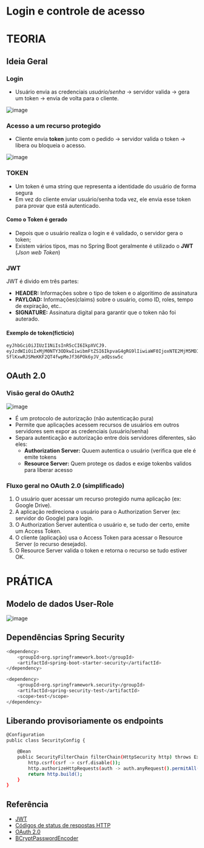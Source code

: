 # Login e controle de acesso
# TEORIA

## Ideia Geral
### Login
- Usuário envia as credenciais *usuário/senha* → servidor valida → gera um token → envia de volta para o cliente.
  
![image](https://github.com/user-attachments/assets/8e6bc348-db2f-4926-8f3b-2057bb38c467)

### Acesso a um recurso protegido
- Cliente envia **token** junto com o pedido → servidor valida o token → libera ou bloqueia o acesso.
  
![image](https://github.com/user-attachments/assets/101da7ba-2c70-4718-b882-c64d4e3b12e1)

### TOKEN
- Um token é uma string que representa a identidade do usuário de forma segura
- Em vez do cliente enviar usuário/senha toda vez, ele envia esse token para provar que está autenticado.
#### Como o Token é gerado
- Depois que o usuário realiza o login e é validado, o servidor gera o token;
- Existem vários tipos, mas no Spring Boot geralmente é utilizado o **JWT** (*Json web Token*)
### JWT
JWT é divido em três partes:
- **HEADER:** Informações sobre o tipo de token e o algoritimo de assinatura
- **PAYLOAD:** Informações(claims) sobre o usuário, como ID, roles, tempo de expiração, etc..
- **SIGNATURE:** Assinatura digital para garantir que o token não foi auterado.

#### Exemplo de token(ficticio)

```bash
eyJhbGciOiJIUzI1NiIsInR5cCI6IkpXVCJ9. 
eyJzdWIiOiIxMjM0NTY3ODkwIiwibmFtZSI6IkpvaG4gRG9lIiwiaWF0IjoxNTE2MjM5MDIyfQ. 
SflKxwRJSMeKKF2QT4fwpMeJf36POk6yJV_adQssw5c
```
## OAuth 2.0

### Visão geral do OAuth2

![image](https://github.com/user-attachments/assets/f56ccbb5-45bd-40a4-ac36-a5ddf4c007cc)

- É um protocolo de autorização (não autenticação pura)
- Permite que aplicações acessem recursos de usuários em outros servidores sem expor as credenciais (usuário/senha)
- Separa autenticação e autorização entre dois servidores diferentes, são eles:
  - **Authorization Server:** Quuem autentica o usuário (verifica que ele é emite tokens
  - **Resource Server:** Quem protege os dados e exige tokenbs validos para liberar acesso

### Fluxo geral no OAuth 2.0 (simplificado)
1. O usuário quer acessar um recurso protegido numa aplicação (ex: Google Drive).
2. A aplicação redireciona o usuário para o Authorization Server (ex: servidor do Google) para login.
3. O Authorization Server autentica o usuário e, se tudo der certo, emite um Access Token.
4. O cliente (aplicação) usa o Access Token para acessar o Resource Server (o recurso desejado).
5. O Resource Server valida o token e retorna o recurso se tudo estiver OK.

# PRÁTICA

## Modelo de dados User-Role

![image](https://github.com/user-attachments/assets/b95f18af-726f-4b1a-b378-6a75a866ffb6)

## Dependências Spring Security

```Bash
<dependency>
    <groupId>org.springframework.boot</groupId>
    <artifactId>spring-boot-starter-security</artifactId>
</dependency>

<dependency>
    <groupId>org.springframework.security</groupId>
    <artifactId>spring-security-test</artifactId>
    <scope>test</scope>
</dependency>
```

## Liberando provisoriamente os endpoints
```Bash
@Configuration
public class SecurityConfig {

	@Bean
	public SecurityFilterChain filterChain(HttpSecurity http) throws Exception {
		http.csrf(csrf -> csrf.disable());
		http.authorizeHttpRequests(auth -> auth.anyRequest().permitAll());
		return http.build();
	}
}
```

## Referência

 - [JWT](https://jwt.io/)
 - [Códigos de status de respostas HTTP](https://developer.mozilla.org/pt-BR/docs/Web/HTTP/Reference/Status)
 - [OAuth 2.0](https://oauth.net/2/)
 - [BCryptPasswordEncoder](https://docs.spring.io/spring-security/site/docs/current/api/org/springframework/security/crypto/bcrypt/BCryptPasswordEncoder.html)
